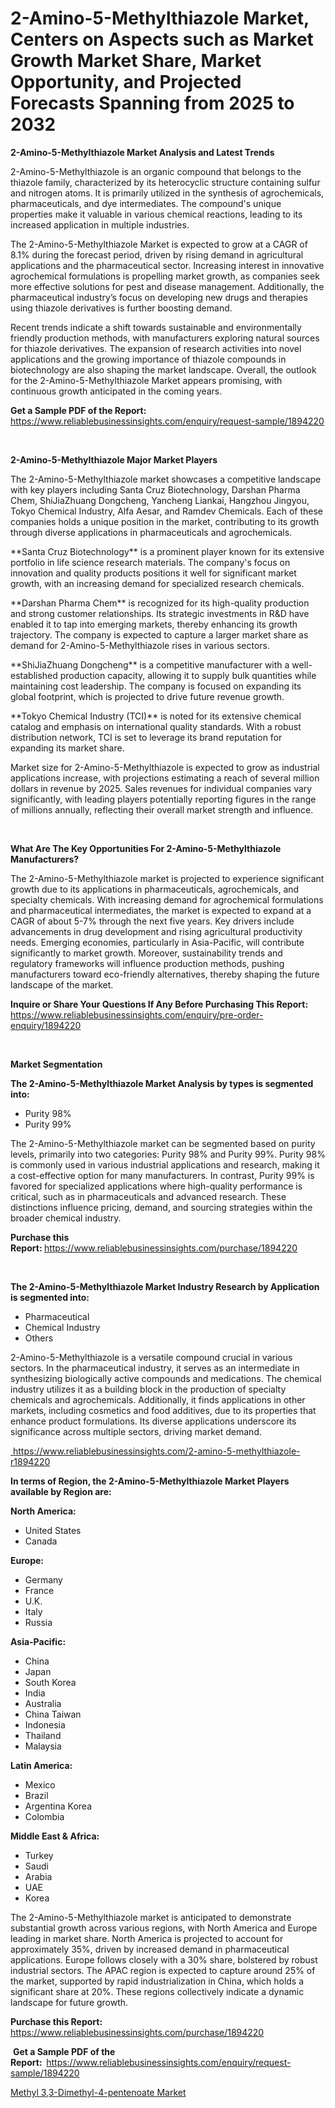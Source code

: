 <p><h1>2-Amino-5-Methylthiazole Market, Centers on Aspects such as Market Growth Market Share, Market Opportunity, and Projected Forecasts Spanning from 2025 to 2032</h1></p><p><strong>2-Amino-5-Methylthiazole Market Analysis and Latest Trends</strong></p>
<p><p>2-Amino-5-Methylthiazole is an organic compound that belongs to the thiazole family, characterized by its heterocyclic structure containing sulfur and nitrogen atoms. It is primarily utilized in the synthesis of agrochemicals, pharmaceuticals, and dye intermediates. The compound's unique properties make it valuable in various chemical reactions, leading to its increased application in multiple industries.</p><p>The 2-Amino-5-Methylthiazole Market is expected to grow at a CAGR of 8.1% during the forecast period, driven by rising demand in agricultural applications and the pharmaceutical sector. Increasing interest in innovative agrochemical formulations is propelling market growth, as companies seek more effective solutions for pest and disease management. Additionally, the pharmaceutical industry’s focus on developing new drugs and therapies using thiazole derivatives is further boosting demand.</p><p>Recent trends indicate a shift towards sustainable and environmentally friendly production methods, with manufacturers exploring natural sources for thiazole derivatives. The expansion of research activities into novel applications and the growing importance of thiazole compounds in biotechnology are also shaping the market landscape. Overall, the outlook for the 2-Amino-5-Methylthiazole Market appears promising, with continuous growth anticipated in the coming years.</p></p>
<p><strong>Get a Sample PDF of the Report:&nbsp;</strong> <a href="https://www.reliablebusinessinsights.com/enquiry/request-sample/1894220?utm_campaign=2820&utm_medium=2&utm_source=Github&utm_content=ia&utm_term=28032025&utm_id=2-amino-5-methylthiazole">https://www.reliablebusinessinsights.com/enquiry/request-sample/1894220</a></p>
<p>&nbsp;</p>
<p><strong>2-Amino-5-Methylthiazole Major Market Players</strong></p>
<p><p>The 2-Amino-5-Methylthiazole market showcases a competitive landscape with key players including Santa Cruz Biotechnology, Darshan Pharma Chem, ShiJiaZhuang Dongcheng, Yancheng Liankai, Hangzhou Jingyou, Tokyo Chemical Industry, Alfa Aesar, and Ramdev Chemicals. Each of these companies holds a unique position in the market, contributing to its growth through diverse applications in pharmaceuticals and agrochemicals.</p><p>**Santa Cruz Biotechnology** is a prominent player known for its extensive portfolio in life science research materials. The company's focus on innovation and quality products positions it well for significant market growth, with an increasing demand for specialized research chemicals.</p><p>**Darshan Pharma Chem** is recognized for its high-quality production and strong customer relationships. Its strategic investments in R&D have enabled it to tap into emerging markets, thereby enhancing its growth trajectory. The company is expected to capture a larger market share as demand for 2-Amino-5-Methylthiazole rises in various sectors.</p><p>**ShiJiaZhuang Dongcheng** is a competitive manufacturer with a well-established production capacity, allowing it to supply bulk quantities while maintaining cost leadership. The company is focused on expanding its global footprint, which is projected to drive future revenue growth.</p><p>**Tokyo Chemical Industry (TCI)** is noted for its extensive chemical catalog and emphasis on international quality standards. With a robust distribution network, TCI is set to leverage its brand reputation for expanding its market share.</p><p>Market size for 2-Amino-5-Methylthiazole is expected to grow as industrial applications increase, with projections estimating a reach of several million dollars in revenue by 2025. Sales revenues for individual companies vary significantly, with leading players potentially reporting figures in the range of millions annually, reflecting their overall market strength and influence.</p></p>
<p>&nbsp;</p>
<p><strong>What Are The Key Opportunities For 2-Amino-5-Methylthiazole Manufacturers?</strong></p>
<p><p>The 2-Amino-5-Methylthiazole market is projected to experience significant growth due to its applications in pharmaceuticals, agrochemicals, and specialty chemicals. With increasing demand for agrochemical formulations and pharmaceutical intermediates, the market is expected to expand at a CAGR of about 5-7% through the next five years. Key drivers include advancements in drug development and rising agricultural productivity needs. Emerging economies, particularly in Asia-Pacific, will contribute significantly to market growth. Moreover, sustainability trends and regulatory frameworks will influence production methods, pushing manufacturers toward eco-friendly alternatives, thereby shaping the future landscape of the market.</p></p>
<p><strong>Inquire or Share Your Questions If Any Before Purchasing This Report:</strong> <a href="https://www.reliablebusinessinsights.com/enquiry/pre-order-enquiry/1894220?utm_campaign=2820&utm_medium=2&utm_source=Github&utm_content=ia&utm_term=28032025&utm_id=2-amino-5-methylthiazole">https://www.reliablebusinessinsights.com/enquiry/pre-order-enquiry/1894220</a></p>
<p>&nbsp;</p>
<p><strong>Market Segmentation</strong></p>
<p><strong>The 2-Amino-5-Methylthiazole Market Analysis by types is segmented into:</strong></p>
<p><ul><li>Purity 98%</li><li>Purity 99%</li></ul></p>
<p><p>The 2-Amino-5-Methylthiazole market can be segmented based on purity levels, primarily into two categories: Purity 98% and Purity 99%. Purity 98% is commonly used in various industrial applications and research, making it a cost-effective option for many manufacturers. In contrast, Purity 99% is favored for specialized applications where high-quality performance is critical, such as in pharmaceuticals and advanced research. These distinctions influence pricing, demand, and sourcing strategies within the broader chemical industry.</p></p>
<p><strong>Purchase this Report:&nbsp;</strong><a href="https://www.reliablebusinessinsights.com/purchase/1894220?utm_campaign=2820&utm_medium=2&utm_source=Github&utm_content=ia&utm_term=28032025&utm_id=2-amino-5-methylthiazole">https://www.reliablebusinessinsights.com/purchase/1894220</a></p>
<p>&nbsp;</p>
<p><strong>The 2-Amino-5-Methylthiazole Market Industry Research by Application is segmented into:</strong></p>
<p><ul><li>Pharmaceutical</li><li>Chemical Industry</li><li>Others</li></ul></p>
<p><p>2-Amino-5-Methylthiazole is a versatile compound crucial in various sectors. In the pharmaceutical industry, it serves as an intermediate in synthesizing biologically active compounds and medications. The chemical industry utilizes it as a building block in the production of specialty chemicals and agrochemicals. Additionally, it finds applications in other markets, including cosmetics and food additives, due to its properties that enhance product formulations. Its diverse applications underscore its significance across multiple sectors, driving market demand.</p></p>
<p><a href="https://www.reliablebusinessinsights.com/2-amino-5-methylthiazole-r1894220?utm_campaign=2820&utm_medium=2&utm_source=Github&utm_content=ia&utm_term=28032025&utm_id=2-amino-5-methylthiazole">&nbsp;https://www.reliablebusinessinsights.com/2-amino-5-methylthiazole-r1894220</a></p>
<p><strong>In terms of Region, the 2-Amino-5-Methylthiazole Market Players available by Region are:</strong></p>
<p>
    <p> <strong> North America: </strong>
        <ul>
            <li>United States</li>
            <li>Canada</li>
        </ul>
        </p> 
    <p> <strong> Europe: </strong>
        <ul>
            <li>Germany</li>
            <li>France</li>
            <li>U.K.</li>
            <li>Italy</li>
            <li>Russia</li>
        </ul>
        </p> 
    <p> <strong> Asia-Pacific: </strong>
        <ul>
            <li>China</li>
            <li>Japan</li>
            <li>South Korea</li>
            <li>India</li>
            <li>Australia</li>
            <li>China Taiwan</li>
            <li>Indonesia</li>
            <li>Thailand</li>
            <li>Malaysia</li>
        </ul>
        </p> 
    <p> <strong> Latin America: </strong>
        <ul>
            <li>Mexico</li>
            <li>Brazil</li>
            <li>Argentina Korea</li>
            <li>Colombia</li>
        </ul>
        </p> 
    <p> <strong> Middle East & Africa: </strong>
        <ul>
            <li>Turkey</li>
            <li>Saudi</li>
            <li>Arabia</li>
            <li>UAE</li>
            <li>Korea</li>
        </ul>
    </p>
    </p>
<p><p>The 2-Amino-5-Methylthiazole market is anticipated to demonstrate substantial growth across various regions, with North America and Europe leading in market share. North America is projected to account for approximately 35%, driven by increased demand in pharmaceutical applications. Europe follows closely with a 30% share, bolstered by robust industrial sectors. The APAC region is expected to capture around 25% of the market, supported by rapid industrialization in China, which holds a significant share at 20%. These regions collectively indicate a dynamic landscape for future growth.</p></p>
<p><strong>Purchase this Report: </strong><a href="https://www.reliablebusinessinsights.com/purchase/1894220?utm_campaign=2820&utm_medium=2&utm_source=Github&utm_content=ia&utm_term=28032025&utm_id=2-amino-5-methylthiazole">https://www.reliablebusinessinsights.com/purchase/1894220</a></p>
<p>&nbsp;<strong>Get a Sample PDF of the Report:&nbsp;&nbsp;</strong><a href="https://www.reliablebusinessinsights.com/enquiry/request-sample/1894220?utm_campaign=2820&utm_medium=2&utm_source=Github&utm_content=ia&utm_term=28032025&utm_id=2-amino-5-methylthiazole">https://www.reliablebusinessinsights.com/enquiry/request-sample/1894220</a></p>
<p><strong></strong></p>
<p><p><a href="https://github.com/abedlagagica4/Market-Research-Report-List-1/blob/main/methyl-33-dimethyl-4-pentenoate-market.md?utm_campaign=2820&utm_medium=2&utm_source=Github&utm_content=ia&utm_term=28032025&utm_id=2-amino-5-methylthiazole">Methyl 3,3-Dimethyl-4-pentenoate Market</a></p></p>